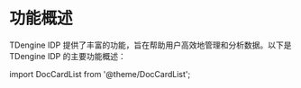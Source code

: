 # 功能概述

TDengine IDP 提供了丰富的功能，旨在帮助用户高效地管理和分析数据。以下是 TDengine IDP 的主要功能概述：

import DocCardList from '@theme/DocCardList';

<DocCardList />
